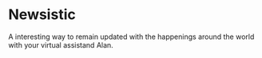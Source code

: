 # Newsistic

A interesting way to remain updated with the happenings around the world with your virtual assistand Alan.
<br/>
